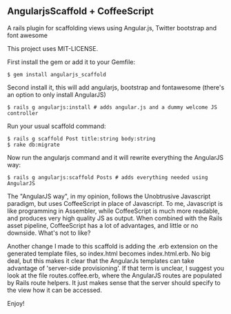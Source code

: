 ## AngularjsScaffold + CoffeeScript

A rails plugin for scaffolding views using Angular.js, Twitter bootstrap
and font awesome

This project uses MIT-LICENSE.

First install the gem or add it to your Gemfile:

    $ gem install angularjs_scaffold

Second install it, this will add angularjs, bootstrap and fontawesome (there's an option to only install AngularJS)

    $ rails g angularjs:install # adds angular.js and a dummy welcome JS controller

Run your usual scaffold command:

    $ rails g scaffold Post title:string body:string
    $ rake db:migrate

Now run the angularjs command and it will rewrite everything the AngularJS way:

    $ rails g angularjs:scaffold Posts # adds everything needed using AngularJS

The "AngularJS way", in my opinion, follows the Unobtrusive Javascript paradigm, but uses CoffeeScript in place of Javascript.  To me, Javascript is like programming in Assembler, while CoffeeScript is much more readable, and produces very high quality JS as output.  When combined with the Rails asset pipeline, CoffeeScript has a lot of advantages, and little or no downside.  What's not to like?

Another change I made to this scaffold is adding the .erb extension on the generated template files, so index.html becomes index.html.erb.  No big deal, but this makes it clear that the AngularJs templates can take advantage of 'server-side provisioning'.  If that term is unclear, I suggest you look at the file routes.coffee.erb, where the AngularJS routes are populated by Rails route helpers.  It just makes sense that the server should specify to the view how it can be accessed.

Enjoy!
